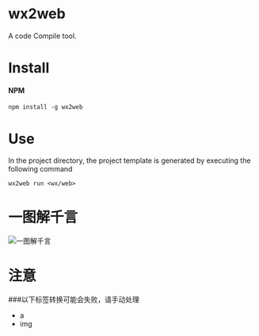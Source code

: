 # wx2web
A code Compile tool.
#  Install
#### NPM
```
npm install -g wx2web
```
#  Use
In the project directory, the project template is generated by executing the following command
```
wx2web run <wx/web>
```
# 一图解千言
![一图解千言](https://upload-images.jianshu.io/upload_images/5595939-3827f4ea9c88b3f5.gif?imageMogr2/auto-orient/strip)

# 注意
###以下标签转换可能会失败，请手动处理
- a
- img